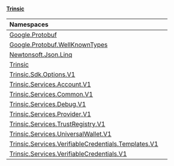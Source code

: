 #### [Trinsic](index.md 'index')

| Namespaces | |
| :--- | :--- |
| [Google.Protobuf](Google_Protobuf.md 'Google.Protobuf') |  |
| [Google.Protobuf.WellKnownTypes](Google_Protobuf_WellKnownTypes.md 'Google.Protobuf.WellKnownTypes') |  |
| [Newtonsoft.Json.Linq](Newtonsoft_Json_Linq.md 'Newtonsoft.Json.Linq') |  |
| [Trinsic](Trinsic.md 'Trinsic') |  |
| [Trinsic.Sdk.Options.V1](Trinsic_Sdk_Options_V1.md 'Trinsic.Sdk.Options.V1') |  |
| [Trinsic.Services.Account.V1](Trinsic_Services_Account_V1.md 'Trinsic.Services.Account.V1') |  |
| [Trinsic.Services.Common.V1](Trinsic_Services_Common_V1.md 'Trinsic.Services.Common.V1') |  |
| [Trinsic.Services.Debug.V1](Trinsic_Services_Debug_V1.md 'Trinsic.Services.Debug.V1') |  |
| [Trinsic.Services.Provider.V1](Trinsic_Services_Provider_V1.md 'Trinsic.Services.Provider.V1') |  |
| [Trinsic.Services.TrustRegistry.V1](Trinsic_Services_TrustRegistry_V1.md 'Trinsic.Services.TrustRegistry.V1') |  |
| [Trinsic.Services.UniversalWallet.V1](Trinsic_Services_UniversalWallet_V1.md 'Trinsic.Services.UniversalWallet.V1') |  |
| [Trinsic.Services.VerifiableCredentials.Templates.V1](Trinsic_Services_VerifiableCredentials_Templates_V1.md 'Trinsic.Services.VerifiableCredentials.Templates.V1') |  |
| [Trinsic.Services.VerifiableCredentials.V1](Trinsic_Services_VerifiableCredentials_V1.md 'Trinsic.Services.VerifiableCredentials.V1') |  |
